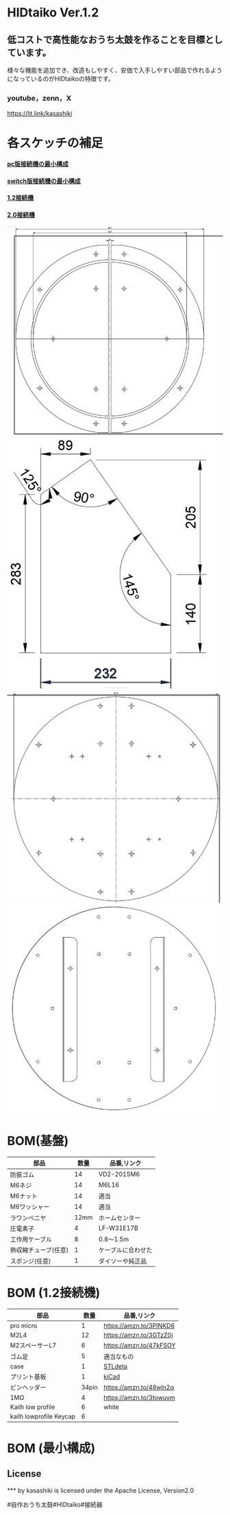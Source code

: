# HIDtaiko Ver.1.2
## 低コストで高性能なおうち太鼓を作ることを目標としています。
様々な機能を追加でき、改造もしやすく、安価で入手しやすい部品で作れるようになっているのがHIDtaikoの特徴です。

### youtube，zenn，X
https://lit.link/kasashiki

# 各スケッチの補足
#### [pc版接続機の最小構成](sketch_hidtaiko/sketch_hidtaiko.ino)
#### [switch版接続機の最小構成](sketch_developmentSW/sketch_developmentSW.ino)
#### [1.2接続機](HIDtaiko_connector_ver1.2)
#### [2.0接続機](HIDtaiko_connector_ver2.0)

![front.png.png](images/images/front.png)
![legs.png](images/images/legs.png)
![rear.png](images/images/rear.png)
![e.png](images/images/e.png)

# BOM(基盤)
| 部品 | 数量 | 品番,リンク |
| ---- | ---- | ---- |
| 防振ゴム | 14 |VD2-2015M6|
| M6ネジ | 14 | M6L16 |
| M6ナット |14 |適当|
| M6ワッシャー | 14 |適当|
|ラワンベニヤ | 12mm | ホームセンター |  
|圧電素子| 4 |LF-W31E17B|
|工作用ケーブル|8|0.8～1.5m|
|熱収縮チューブ(任意)|1 |ケーブルに合わせた|　
|スポンジ(任意)|1 |ダイソーや純正品|

# BOM (1.2接続機)
|部品|数量|品番,リンク|
|----|---|----|
|pro micro|1|https://amzn.to/3PINKD6|
|M2L4|12|https://amzn.to/3GTzZ0j|
|M2スペーサーL7|6|https://amzn.to/47kFSOY|
|ゴム足|5|適当なもの|
|case|1|[STLdeta](HIDtaiko_connector_ver1.2/case.stl)|
|プリント基板|1|[kiCad](HIDtaiko_connector_ver1.2/pcb)|
|ピンヘッダー|34pin|https://amzn.to/48wln2q|
|1MΩ|4|https://amzn.to/3towuvm|
|Kailh low profile|6|white|
|kailh lowprofile Keycap|6|

# BOM (最小構成)





## License
*** by kasashiki is licensed under the Apache License, Version2.0

#自作おうち太鼓#HIDtaiko#接続器
